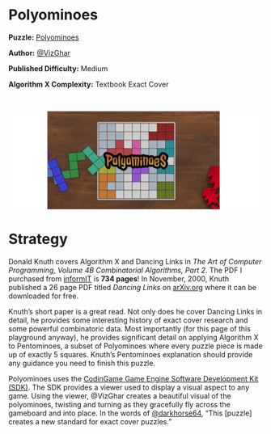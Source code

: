 # Polyominoes

__Puzzle:__ [Polyominoes](https://www.codingame.com/training/medium/polyominoes)

__Author:__ [@VizGhar](https://www.codingame.com/profile/c152bee9fe8dc90ac4f6b84505b59ebb9086993)

__Published Difficulty:__ Medium

__Algorithm X Complexity:__ Textbook Exact Cover

<BR>

![Polyominoes](Polyominoes.png)

# Strategy

Donald Knuth covers Algorithm X and Dancing Links in _The Art of Computer Programming, Volume 4B Combinatorial Algorithms, Part 2_. The PDF I purchased from [informIT](https://www.informit.com/promotions/art-of-computer-programming-books-and-ebooks-140521) is __734 pages__! In November, 2000, Knuth published a 26 page PDF titled _Dancing Links_ on [arXiv.org](https://arxiv.org/abs/cs/0011047) where it can be downloaded for free.

Knuth’s short paper is a great read. Not only does he cover Dancing Links in detail, he provides some interesting history of exact cover research and some powerful combinatoric data. Most importantly (for this page of this playground anyway), he provides significant detail on applying Algorithm X to Pentominoes, a subset of Polyominoes where every puzzle piece is made up of exactly 5 squares. Knuth’s Pentominoes explanation should provide any guidance you need to finish this puzzle.

Polyominoes uses the [CodinGame Game Engine Software Development Kit (SDK)]( https://www.codingame.com/playgrounds/25775/codingame-sdk-documentation/introduction). The SDK provides a viewer used to display a visual aspect to any game. Using the viewer, @VizGhar creates a beautiful visual of the polyominoes, twisting and turning as they gracefully fly across the gameboard and into place. In the words of [@darkhorse64](https://www.codingame.com/profile/c9ebe76a83b33730956eda0534d6cad86053292), “This [puzzle] creates a new standard for exact cover puzzles.”

